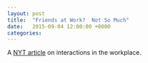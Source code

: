 ```yaml
---
layout: post
title:  "Friends at Work?  Not So Much"
date:   2015-09-04 12:00:00 +0000
categories:
---
```

A [NYT article](http://www.nytimes.com/2015/09/06/opinion/sunday/adam-grant-friends-at-work-not-so-much.html) on interactions in the workplace.